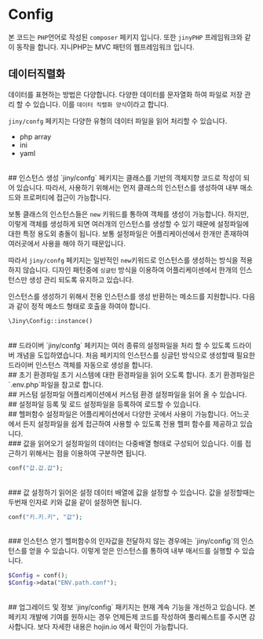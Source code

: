 # Config
본 코드는 `PHP`언어로 작성된 `composer` 페키지 입니다. 또한 `jinyPHP` 프레임워크와 같이 동작을 합니다.
지니PHP는 MVC 패턴의 웹프레임워크 입니다.

## 데이터직렬화
데이터를 표현하는 방법은 다양합니다. 다양한 데이터를 문자열화 하여 파일로 저장 관리 할 수 있습니다.
이를 `데이터 직렬화 양식`이라고 합니다.

`jiny/confg` 페키지는 다양한 유형의 데이터 파일을 읽어 처리할 수 있습니다.

* php array
* ini
* yaml

<br>
## 인스턴스 생성
`jiny/confg` 페키지는 클래스를 기반의 객체지향 코드로 작성이 되어 있습니다. 따라서, 사용하기 위해서는 먼저 클래스의 인스턴스를 생성하여 내부 매소드와 프로퍼티에 접근이 가능합니다.

보통 클래스의 인스턴스들은 `new` 키워드를 통하여 객체를 생성이 가능합니다. 하지만, 이렇게 객체를 생성하게 되면 여러개의 인스턴스를 생성할 수 있기 때문에 설정파일에 대한 특정 용도외 충돌이 됩니다. 보통 설정파일은 어플리케이션에서 한개만 존재하여 여러곳에서 사용을 해야 하기 때문입니다.

따라서 `jiny/confg` 페키지는 일반적인 `new`키워드로 인스턴스를 생성하는 방식을 적용하지 않습니다. 디자인 패턴중에 `싱글턴` 방식을 이용하여 어플리케이센에서 한개의 인스턴스만 생성 관리 되도록 유지하고 있습니다.

인스턴스를 생성하기 위해서 전용 인스턴스를 생성 반환하는 메소드를 지원합니다. 다음과 같이 정적 메소드 형태로 호출을 하여야 합니다.

```php
\Jiny\Config::instance()
```
<br>
## 드라이버
`jiny/confg` 페키지는 여러 종류의 설정파일을 처리 할 수 있도록 드라이버 개념을 도입하였습니다. 처음 페키지의 인스턴스를 싱글턴 방식으로 생성할때 필요한 드라이버 인스턴스 객체를 자동으로 생성을 합니다.

<br>
## 초기 환경파일
초기 시스템에 대한 환경파일을 읽어 오도록 합니다.
초기 환경파일은 `.env.php`파일을 참고로 합니다.

<br>
## 커스텀 설정파일
어플리케이션에서 커스텀 환경 설정파일을 읽어 올 수 있습니다.

<br>
## 설정파일 등록 및 로드
설정파일을 등록하여 로드할 수 있습니다.

<br>
## 헬퍼함수
설정파일은 어플리케이션에서 다양한 곳에서 사용이 가능합니다. 어느곳에서 든지 설정파일을 쉽게 접근하여 사용할 수 있도록 전용 헬퍼 함수를 제공하고 있습니다.

<br>
### 값을 읽어오기
설정파일의 데이터는 다중배열 형태로 구성되어 있습니다. 이를 접근하기 위해서는 점을 이용하여 구분하면 됩니다.

```php
conf("값.값.값");
```

<br>
### 값 설정하기
읽어온 설정 데이터 배열에 값을 설정할 수 있습니다. 값을 설정할때는 두번재 인자로 키와 값을 같이 설정하면 됩니다.

```php
conf("키.키.키", "값");
```

<br>
### 인스턴스 얻기 
헬퍼함수의 인자값을 전달하지 않는 경우에는 `jiny/config`의 인스턴스를 얻을 수 있습니다. 이렇게 얻은 인스턴스를 통하여 내부 매서드를 실행할 수 있습니다.  

```php
$Config = conf();
$Config->data("ENV.path.conf");
```

<br>
## 업그레이드 및 정보
`jiny/config` 패키지는 현재 계속 기능을 개선하고 있습니다. 본 페키지 개발에 기여를 원하시는 경우 언제든제 코드를 작성하여 풀리퀘스트를 주시면 감사합니다.
보다 자세한 내용은 hojin.io 에서 확인이 가능합니다.

